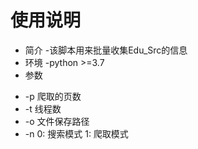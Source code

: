 # 使用说明
* 简介
 -该脚本用来批量收集Edu_Src的信息
* 环境
-python >=3.7
* 参数
- -p      爬取的页数
- -t      线程数
- -o      文件保存路径
- -n      0: 搜索模式    1: 爬取模式
